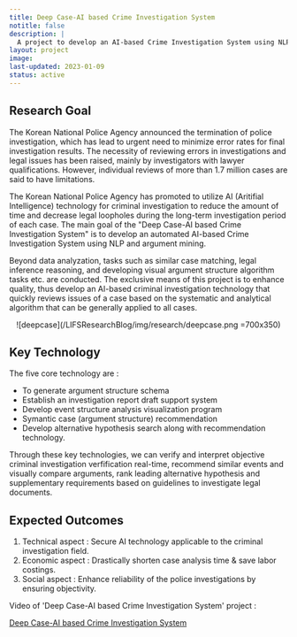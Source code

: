 ```yaml
---
title: Deep Case-AI based Crime Investigation System
notitle: false
description: |
  A project to develop an AI-based Crime Investigation System using NLP and argument mining.
layout: project
image:
last-updated: 2023-01-09
status: active
---
```


## Research Goal 
The Korean National Police Agency announced the termination of police investigation, which has lead to urgent need to minimize error rates for final investigation results. The necessity of reviewing errors in investigations and legal issues has been raised, mainly by investigators with lawyer qualifications. However, individual reviews of more than 1.7 million cases are said to have limitations.

The Korean National Police Agency has promoted to utilize AI (Aritifial Intelligence) technology for criminal investigation to reduce the amount of time and decrease legal loopholes during the long-term investigation period of each case. The main goal of the "Deep Case-AI based Crime Investigation System" is to develop an automated AI-based Crime Investigation System using NLP and argument mining. 

Beyond data analyzation, tasks such as similar case matching, legal inference reasoning, and developing visual argument structure algorithm tasks etc. are conducted. The exclusive means of this project is to enhance quality, thus develop an AI-based criminal investigation technology that quickly reviews issues of a case based on the systematic and analytical algorithm that can be generally applied to all cases. 
<center>

![deepcase](/LIFSResearchBlog/img/research/deepcase.png =700x350)

</center>

## Key Technology
The five core technology are :
- To generate argument structure schema
- Establish an investigation report draft support system
- Develop event structure analysis visualization program
- Symantic case (argument structure) recommendation
- Develop alternative hypothesis search along with recommendation technology.

Through these key technologies, we can verify and interpret objective criminal investigation verfification real-time, recommend similar events and visually compare arguments, rank leading alternative hypothesis and supplementary requirements based on guidelines to investigate legal documents.

## Expected Outcomes
1. Technical aspect : Secure AI technology applicable to the criminal investigation field.
2. Economic aspect : Drastically shorten case analysis time & save labor costings.
3. Social aspect : Enhance reliability of the police investigations by ensuring objectivity.






Video of 'Deep Case-AI based Crime Investigation System' project :

[Deep Case-AI based Crime Investigation System](https://www.youtube.com/watch?v=8D5jC0UgrdA)